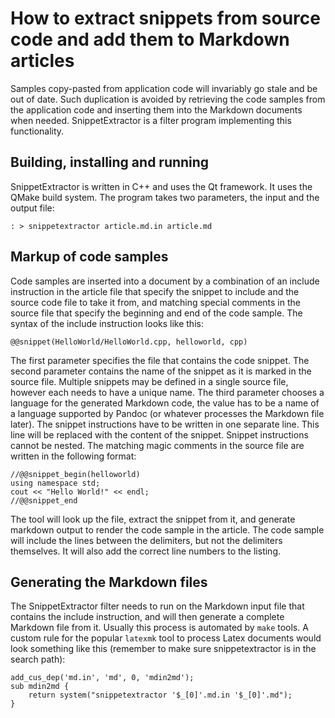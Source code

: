 # How to extract snippets from source code and add them to Markdown articles

Samples copy-pasted from application code will invariably go stale and be out of date. Such duplication is avoided by retrieving the code samples from the application code and inserting them into the Markdown documents when needed. SnippetExtractor is a filter program implementing this functionality. 

## Building, installing and running

SnippetExtractor is written in C++ and uses the Qt framework. It uses the QMake build system. The program takes two parameters, the input and the output file: 

~~~ 
: > snippetextractor article.md.in article.md
~~~

## Markup of code samples

Code samples are inserted into a document by a combination of an include instruction in the article file that specify the snippet to include and the source code file to take it from, and matching special comments in the source file that specify the beginning and end of the code sample. The syntax of the include instruction looks like this:

~~~
@@snippet(HelloWorld/HelloWorld.cpp, helloworld, cpp)
~~~

The first parameter specifies the file that contains the code snippet. The second parameter contains the name of the snippet as it is marked in the source file. Multiple snippets may be defined in a single source file, however each needs to have a unique name. The third parameter chooses a language for the generated Markdown code, the value has to be a name of a language supported by Pandoc (or whatever processes the Markdown file later). The snippet instructions have to be written in one separate line. This line will be replaced with the content of the snippet. Snippet instructions cannot be nested. The matching magic comments in the source file are written in the following format: 

~~~
//@@snippet_begin(helloworld)
using namespace std; 
cout << "Hello World!" << endl;
//@@snippet_end
~~~

The tool will look up the file, extract the snippet from it, and generate markdown output to render the code sample in the article. The code sample will include the lines between the delimiters, but not the delimiters themselves. It will also add the correct line numbers to the listing. 

## Generating the Markdown files

The SnippetExtractor filter needs to run on the Markdown input file that contains the include instruction, and will then generate a complete Markdown file from it. Usually this process is automated by `make` tools. A custom rule for the popular `latexmk` tool to process Latex documents would look something like this (remember to make sure snippetextractor is in the search path):

~~~
add_cus_dep('md.in', 'md', 0, 'mdin2md');
sub mdin2md {
    return system("snippetextractor '$_[0]'.md.in '$_[0]'.md");
}
~~~



